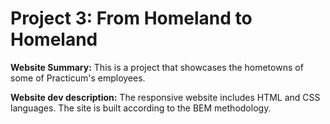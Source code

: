 # Project 3: From Homeland to Homeland

**Website Summary:**
This is a project that showcases the hometowns of some of Practicum's employees.

**Website dev description:**
The responsive website includes HTML and CSS languages.
The site is built according to the BEM methodology.
